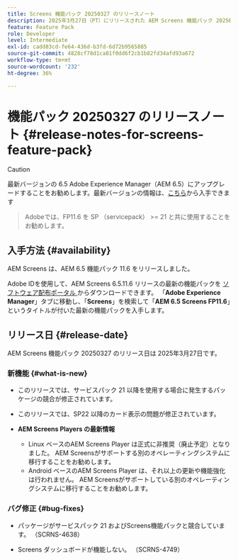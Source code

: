 ```yaml
---
title: Screens 機能パック 20250327 のリリースノート
description: 2025年3月27日（PT）にリリースされた AEM Screens 機能パック 20250327 について説明します。
feature: Feature Pack
role: Developer
level: Intermediate
exl-id: cadd83cd-fe64-436d-b3fd-6d72b9565885
source-git-commit: 4828cf78d1ca81f0dd6f2cb1b82fd34afd93a672
workflow-type: tm+mt
source-wordcount: '232'
ht-degree: 36%

---
```


# 機能パック 20250327 のリリースノート {#release-notes-for-screens-feature-pack}

>[!CAUTION]
>最新バージョンの 6.5 Adobe Experience Manager（AEM 6.5）にアップグレードすることをお勧めします。最新バージョンの情報は、[こちら](https://experienceleague.adobe.com/ja/docs/experience-manager-65/content/release-notes/release-notes)から入手できます
>>Adobeでは、FP11.6 を SP （servicepack） >= 21 と共に使用することをお勧めします。

## 入手方法 {#availability}

AEM Screens は、AEM 6.5 機能パック 11.6 をリリースしました。

Adobe IDを使用して、AEM Screens 6.5.11.6 リリースの最新の機能パックを [ ソフトウェア配布ポータル ](https://experience.adobe.com/#/downloads/content/software-distribution/ja/aem.html) からダウンロードできます。 「**Adobe Experience Manager**」タブに移動し、「**Screens**」を検索して「**AEM 6.5 Screens FP11.6**」というタイトルが付いた最新の機能パックを入手します。

## リリース日 {#release-date}

AEM Screens 機能パック 20250327 のリリース日は 2025年3月27日です。

### 新機能 {#what-is-new}

* このリリースでは、サービスパック 21 以降を使用する場合に発生するパッケージの競合が修正されています。

* このリリースでは、SP22 以降のカード表示の問題が修正されています。

* **AEM Screens Players の最新情報**
   * Linux ベースのAEM Screens Player は正式に非推奨（廃止予定）となりました。 AEM Screensがサポートする別のオペレーティングシステムに移行することをお勧めします。
   * Android ベースのAEM Screens Player は、それ以上の更新や機能強化は行われません。 AEM Screensがサポートしている別のオペレーティングシステムに移行することをお勧めします。

### バグ修正 {#bug-fixes}

* パッケージがサービスパック 21 およびScreens機能パックと競合しています。 （SCRNS-4638）

* Screens ダッシュボードが機能しない。 （SCRNS-4749）
